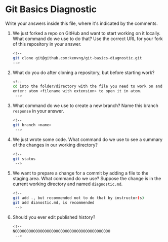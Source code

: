 # Git Basics Diagnostic

Write your answers inside this file, where it's indicated by the comments.

1.  We just forked a repo on GitHub and want to start working on it locally.
    What command do we use to do that? Use the correct URL for your fork of this
    repository in your answer.

    ```sh
    <!--
    git clone git@github.com:kenvng/git-basics-diagnostic.git
    -->
    ```

2.  What do you do after cloning a repository, but before starting work?

    ```sh
    <!--
    cd into the folder/directory with the file you need to work on and
    enter: atom <filename with extension> to open it in atom.
     -->
    ```

3.  What command do we use to create a new branch? Name this branch `response`
    in your answer.

    ```sh
    <!--
    git branch <name>
     -->
    ```

4.  We just wrote some code. What command do we use to see a summary of the
    changes in our working directory?

    ```sh
    <!--
    git status
     -->
    ```

5.  We want to prepare a change for a commit by adding a file to the staging
    area. What command do we use? Suppose the change is in the current working
    directory and named `diagnostic.md`.

    ```sh
    <!--
    git add ., but recommended not to do that by instructor(s)
    git add dianostic.md, is recommended
     -->
    ```

6.  Should you ever edit published history?

    ```sh
    <!--
    NOOOOOOOOOOOOOOOOOOOOOOOOOOOOOOOOOOOOOOOOOO
     -->
    ```
